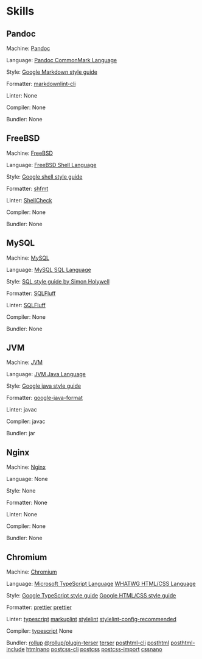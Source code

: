 # Skills

## Pandoc

Machine: [Pandoc](https://pandoc.org)

Language: [Pandoc CommonMark Language](http://commonmark.org)

Style: [Google Markdown style guide](https://google.github.io/styleguide/docguide/style.html)

Formatter: [markdownlint-cli](https://github.com/igorshubovych/markdownlint-cli)

Linter: None

Compiler: None

Bundler: None

## FreeBSD

Machine: [FreeBSD](https://www.freebsd.org)

Language: [FreeBSD Shell Language](https://man.freebsd.org/cgi/man.cgi?query=sh)

Style: [Google shell style guide](https://google.github.io/styleguide/shellguide.html)

Formatter: [shfmt](https://github.com/mvdan/sh#shfmt)

Linter: [ShellCheck](https://www.shellcheck.net)

Compiler: None

Bundler: None

## MySQL

Machine: [MySQL](https://www.mysql.com)

Language: [MySQL SQL Language](https://dev.mysql.com/doc/refman/8.4/en/glossary.html#glos_sql)

Style: [SQL style guide by Simon Holywell](https://www.sqlstyle.guide)

Formatter: [SQLFluff](https://sqlfluff.com)

Linter: [SQLFluff](https://sqlfluff.com)

Compiler: None

Bundler: None

## JVM

Machine: [JVM](https://openjdk.org)

Language: [JVM Java Language](https://docs.oracle.com/en/java/javase)

Style: [Google java style guide](https://google.github.io/styleguide/javaguide.html)

Formatter: [google-java-format](https://github.com/google/google-java-format)

Linter: javac

Compiler: javac

Bundler: jar

## Nginx

Machine: [Nginx](https://nginx.org)

Language: None

Style: None

Formatter: None

Linter: None

Compiler: None

Bundler: None

## Chromium

Machine: [Chromium](https://www.chromium.org/Home)

Language: [Microsoft TypeScript Language](https://www.typescriptlang.org) [WHATWG HTML/CSS Language](https://spec.whatwg.org)

Style: [Google TypeScript style guide](https://google.github.io/styleguide/tsguide.html) [Google HTML/CSS style guide](https://google.github.io/styleguide/htmlcssguide.html)

Formatter: [prettier](https://prettier.io) [prettier](https://prettier.io)

Linter:  [typescript](https://www.typescriptlang.org) [markuplint](https://markuplint.dev) [stylelint](https://stylelint.io) [stylelint-config-recommended](https://github.com/stylelint/stylelint-config-recommended)

Compiler: [typescript](https://www.typescriptlang.org) None

Bundler: [rollup](https://rollupjs.org) [@rollup/plugin-terser](https://github.com/rollup/plugins/tree/master/packages/terser) [terser](https://terser.org) [posthtml-cli](https://github.com/posthtml/posthtml-cli) [posthtml](https://posthtml.org) [posthtml-include](https://github.com/posthtml/posthtml-include) [htmlnano](https://htmlnano.netlify.app) [postcss-cli](https://github.com/postcss/postcss-cli) [postcss](https://postcss.org) [postcss-import](https://github.com/postcss/postcss-import) [cssnano](https://cssnano.github.io/cssnano)
